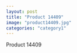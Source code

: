 ```yaml
---
layout: post
title: "Product 14409"
image: "product14409.jpg"
categories: "category1"
---
```

Product 14409

